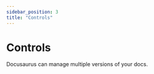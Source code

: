 ```yaml
---
sidebar_position: 3
title: "Controls"
---
```


# Controls

Docusaurus can manage multiple versions of your docs.